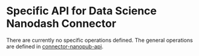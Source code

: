 # Specific API for Data Science Nanodash Connector

There are currently no specific operations defined.
The general operations are defined in [connector-nanopub-api](https://github.com/knowledgepixels/connector-nanopub-api).

